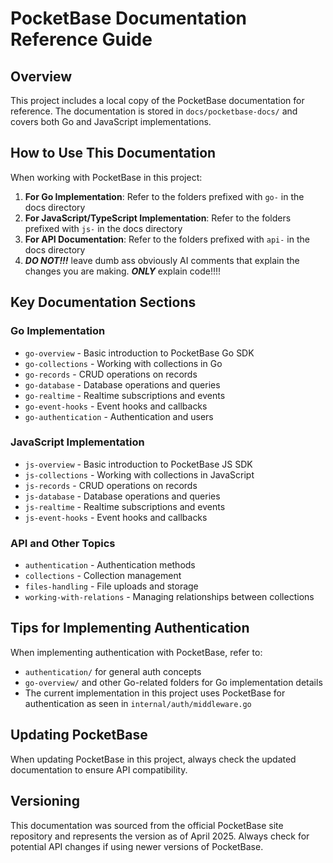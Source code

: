 # PocketBase Documentation Reference Guide

## Overview
This project includes a local copy of the PocketBase documentation for reference. The documentation is stored in `docs/pocketbase-docs/` and covers both Go and JavaScript implementations.

## How to Use This Documentation
When working with PocketBase in this project:

1. **For Go Implementation**: Refer to the folders prefixed with `go-` in the docs directory
2. **For JavaScript/TypeScript Implementation**: Refer to the folders prefixed with `js-` in the docs directory
3. **For API Documentation**: Refer to the folders prefixed with `api-` in the docs directory
4. ***DO NOT!!!*** leave dumb ass obviously AI comments that explain the changes you are making. ***ONLY*** explain code!!!!    

## Key Documentation Sections

### Go Implementation
- `go-overview` - Basic introduction to PocketBase Go SDK
- `go-collections` - Working with collections in Go
- `go-records` - CRUD operations on records
- `go-database` - Database operations and queries
- `go-realtime` - Realtime subscriptions and events
- `go-event-hooks` - Event hooks and callbacks
- `go-authentication` - Authentication and users

### JavaScript Implementation
- `js-overview` - Basic introduction to PocketBase JS SDK
- `js-collections` - Working with collections in JavaScript
- `js-records` - CRUD operations on records
- `js-database` - Database operations and queries
- `js-realtime` - Realtime subscriptions and events
- `js-event-hooks` - Event hooks and callbacks

### API and Other Topics
- `authentication` - Authentication methods
- `collections` - Collection management
- `files-handling` - File uploads and storage
- `working-with-relations` - Managing relationships between collections

## Tips for Implementing Authentication
When implementing authentication with PocketBase, refer to:
- `authentication/` for general auth concepts
- `go-overview/` and other Go-related folders for Go implementation details
- The current implementation in this project uses PocketBase for authentication as seen in `internal/auth/middleware.go`

## Updating PocketBase
When updating PocketBase in this project, always check the updated documentation to ensure API compatibility.

## Versioning
This documentation was sourced from the official PocketBase site repository and represents the version as of April 2025. Always check for potential API changes if using newer versions of PocketBase.